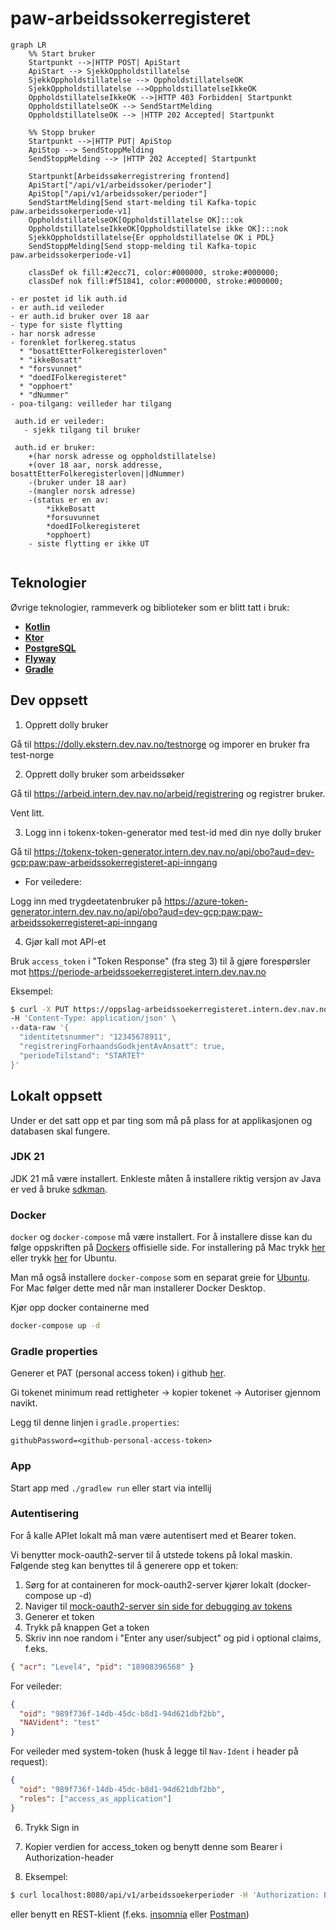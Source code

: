 # paw-arbeidssokerregisteret

```mermaid
graph LR
    %% Start bruker
    Startpunkt -->|HTTP POST| ApiStart
    ApiStart --> SjekkOppholdstillatelse
    SjekkOppholdstillatelse --> OppholdstillatelseOK
    SjekkOppholdstillatelse -->OppholdstillatelseIkkeOK
    OppholdstillatelseIkkeOK -->|HTTP 403 Forbidden| Startpunkt
    OppholdstillatelseOK --> SendStartMelding
    OppholdstillatelseOK --> |HTTP 202 Accepted| Startpunkt

    %% Stopp bruker
    Startpunkt -->|HTTP PUT| ApiStop
    ApiStop --> SendStoppMelding
    SendStoppMelding --> |HTTP 202 Accepted| Startpunkt

    Startpunkt[Arbeidssøkerregistrering frontend]
    ApiStart["/api/v1/arbeidssoker/perioder"]
    ApiStop["/api/v1/arbeidssoker/perioder"]
    SendStartMelding[Send start-melding til Kafka-topic paw.arbeidssokerperiode-v1]
    OppholdstillatelseOK[Oppholdstillatelse OK]:::ok
    OppholdstillatelseIkkeOK[Oppholdstillatelse ikke OK]:::nok
    SjekkOppholdstillatelse{Er oppholdstillatelse OK i PDL}
    SendStoppMelding[Send stopp-melding til Kafka-topic paw.arbeidssokerperiode-v1]

    classDef ok fill:#2ecc71, color:#000000, stroke:#000000;
    classDef nok fill:#f51841, color:#000000, stroke:#000000;
```

```
- er postet id lik auth.id
- er auth.id veileder
- er auth.id bruker over 18 aar
- type for siste flytting
- har norsk adresse
- forenklet forlkereg.status
  * "bosattEtterFolkeregisterloven"
  * "ikkeBosatt"
  * "forsvunnet"
  * "doedIFolkeregisteret"
  * "opphoert"
  * "dNummer"
- poa-tilgang: veilleder har tilgang
 
 auth.id er veileder:
   - sjekk tilgang til bruker
   
 auth.id er bruker:
    +(har norsk adresse og oppholdstillatelse)
    +(over 18 aar, norsk addresse, bosattEtterFolkeregisterloven||dNummer)    
    -(bruker under 18 aar)
    -(mangler norsk adresse)
    -(status er en av: 
        *ikkeBosatt
        *forsuvunnet
        *doedIFolkeregisteret
        *opphoert)
    - siste flytting er ikke UT
    
```

## Teknologier

Øvrige teknologier, rammeverk og biblioteker som er blitt tatt i bruk:

- [**Kotlin**](https://kotlinlang.org/)
- [**Ktor**](https://ktor.io/)
- [**PostgreSQL**](https://www.postgresql.org/)
- [**Flyway**](https://flywaydb.org/)
- [**Gradle**](https://gradle.org/)

## Dev oppsett

1) Opprett dolly bruker

Gå til https://dolly.ekstern.dev.nav.no/testnorge og imporer en bruker fra test-norge

2) Opprett dolly bruker som arbeidssøker

Gå til https://arbeid.intern.dev.nav.no/arbeid/registrering og registrer bruker.

Vent litt.

3) Logg inn i tokenx-token-generator med test-id med din nye dolly bruker

Gå til https://tokenx-token-generator.intern.dev.nav.no/api/obo?aud=dev-gcp:paw:paw-arbeidssokerregisteret-api-inngang

* For veiledere:

Logg inn med trygdeetatenbruker på https://azure-token-generator.intern.dev.nav.no/api/obo?aud=dev-gcp:paw:paw-arbeidssokerregisteret-api-inngang

4) Gjør kall mot API-et

Bruk `access_token` i "Token Response" (fra steg 3) til å gjøre forespørsler mot https://periode-arbeidssoekerregisteret.intern.dev.nav.no

Eksempel:

```sh
$ curl -X PUT https://oppslag-arbeidssoekerregisteret.intern.dev.nav.no/api/v1/arbeidssoker/periode -H 'Authorization: Bearer <access_token>'
-H 'Content-Type: application/json' \
--data-raw '{
  "identitetsnummer": "12345678911",
  "registreringForhaandsGodkjentAvAnsatt": true,
  "periodeTilstand": "STARTET"
}'
```

## Lokalt oppsett

Under er det satt opp et par ting som må på plass for at applikasjonen og databasen skal fungere.

### JDK 21

JDK 21 må være installert. Enkleste måten å installere riktig versjon av Java er ved å
bruke [sdkman](https://sdkman.io/install).

### Docker

`docker` og `docker-compose` må være installert. For å
installere disse kan du følge oppskriften på [Dockers](https://www.docker.com/) offisielle side. For installering på Mac
trykk [her](https://docs.docker.com/desktop/mac/install/) eller
trykk [her](https://docs.docker.com/engine/install/ubuntu/) for Ubuntu.

Man må også installere `docker-compose` som en separat greie
for [Ubuntu](https://docs.docker.com/compose/install/#install-compose-on-linux-systems). For Mac følger dette med når
man installerer Docker Desktop.

Kjør opp docker containerne med

```sh
docker-compose up -d
```

### Gradle properties

Generer et PAT (personal access token) i github [her](https://github.com/settings/tokens).

Gi tokenet minimum read rettigheter -> kopier tokenet -> Autoriser gjennom navikt.

Legg til denne linjen i ```gradle.properties```:

```githubPassword=<github-personal-access-token>```

### App

Start app med `./gradlew run` eller start via intellij

### Autentisering

For å kalle APIet lokalt må man være autentisert med et Bearer token.

Vi benytter mock-oauth2-server til å utstede tokens på lokal maskin. Følgende steg kan benyttes til å generere opp et token:

1. Sørg for at containeren for mock-oauth2-server kjører lokalt (docker-compose up -d)
2. Naviger til [mock-oauth2-server sin side for debugging av tokens](http://localhost:8081/default/debugger)
3. Generer et token
4. Trykk på knappen Get a token
5. Skriv inn noe random i "Enter any user/subject" og pid i optional claims, f.eks.

```json
{ "acr": "Level4", "pid": "18908396568" }
```

For veileder:
```json
{
  "oid": "989f736f-14db-45dc-b8d1-94d621dbf2bb",
  "NAVident": "test"
}
```

For veileder med system-token (husk å legge til `Nav-Ident` i header på request):
```json
{
  "oid": "989f736f-14db-45dc-b8d1-94d621dbf2bb",
  "roles": ["access_as_application"]
}
```

6. Trykk Sign in
7. Kopier verdien for access_token og benytt denne som Bearer i Authorization-header

8. Eksempel:

```sh
$ curl localhost:8080/api/v1/arbeidssoekerperioder -H 'Authorization: Bearer <access_token>'
```

eller benytt en REST-klient (f.eks. [insomnia](https://insomnia.rest/) eller [Postman](https://www.postman.com/product/rest-client/))